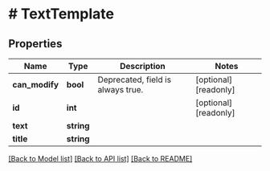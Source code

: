 # # TextTemplate

## Properties

Name | Type | Description | Notes
------------ | ------------- | ------------- | -------------
**can_modify** | **bool** | Deprecated, field is always true. | [optional] [readonly]
**id** | **int** |  | [optional] [readonly]
**text** | **string** |  |
**title** | **string** |  |

[[Back to Model list]](../../README.md#models) [[Back to API list]](../../README.md#endpoints) [[Back to README]](../../README.md)
